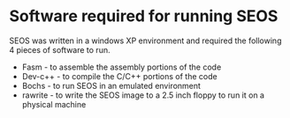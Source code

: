 # Software required for running SEOS

SEOS was written in a windows XP environment and required the
following 4 pieces of software to run.

- Fasm - to assemble the assembly portions of the code
- Dev-c++ - to compile the C/C++ portions of the code
- Bochs - to run SEOS in an emulated environment
- rawrite - to write the SEOS image to a 2.5 inch floppy
  to run it on a physical machine
